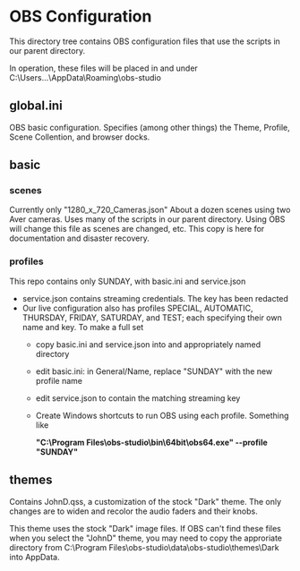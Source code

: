 # OBS Configuration

This directory tree contains OBS configuration files that use the scripts in our parent directory.

In operation, these files will be placed in and under C:\Users\...\AppData\Roaming\obs-studio

## global.ini

OBS basic configuration. Specifies (among other things) the Theme, Profile, Scene Collention,
and browser docks.

## basic

### scenes

Currently only "1280_x_720_Cameras.json"
About a dozen scenes using two Aver cameras. Uses many of the scripts in our parent directory.
Using OBS will change this file as scenes are changed, etc. This copy is here for
documentation and disaster recovery.

### profiles

This repo contains only SUNDAY, with basic.ini and service.json
- service.json contains streaming credentials. The key has been redacted
- Our live configuration also has profiles SPECIAL, AUTOMATIC, THURSDAY, FRIDAY,
  SATURDAY, and TEST; each specifying their own name and key. To make a full set
  - copy basic.ini and service.json into and appropriately named directory
  - edit basic.ini: in General/Name, replace "SUNDAY" with the new profile name
  - edit service.json to contain the matching streaming key
  - Create Windows shortcuts to run OBS using each profile. Something like
    
    **"C:\Program Files\obs-studio\bin\64bit\obs64.exe" --profile "SUNDAY"**

## themes

Contains JohnD.qss, a customization of the stock "Dark" theme. The only changes
are to widen and recolor the audio faders and their knobs.

This theme uses the stock "Dark" image files. If OBS can't find these files when
you select the "JohnD" theme, you may need to copy the approriate directory
from C:\Program Files\obs-studio\data\obs-studio\themes\Dark into AppData.

